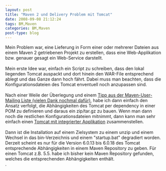 ```yaml
---
layout: post
title: "Maven 2 und Delivery Problem mit Tomcat"
date: 2008-09-08 21:12:24
tags: BM,Maven
categories: BM,Maven
post-type: blog
---
```

Mein Problem war, eine Lieferung in Form einer oder mehrerer Dateien aus einem Maven 2 getriebenen Projekt zu erstellen, dass eine Web-Applikation bzw. genauer gesagt ein Web-Service darstellt.<br/>
<br/>
Mein erste Idee war, einfach ein Script zu schreiben, dass den lokal liegenden Tomcat auspackt und dort hinein den WAR-File entsprechend ablegt und das Ganze dann hoch fährt. Dabei muss man beachten, dass die Konfigurationsdateien des Tomcat enventuell noch anzupassen sind. <br/>
<br/>
Nach einer Weile der Überlegung und einem <a href="http://www.nabble.com/Re%3A-Creating-Delivery-Package-p19369368.html">Tipp aus der Maven-User-Mailing Liste (vielen Dank nochmal dafür)</a>, habe ich dann einfach den Ansatz verfolgt, die Abhängigkeiten des Tomcat per dependency in einer POM zu definieren und daraus ein zip/tar.gz zu bauen. Wenn man dann noch die restlichen Konfigurationsdateien mitnimmt, dann kann man sehr einfach einen <a href="http://docs.codehaus.org/display/MAVENUSER/Delivery+with+Tomcat">Tomcat mit integrierter Applikation</a> zusammenstellen.<br/>
<br/>
Dann ist die Installation auf einem Zielsystem zu einem unzip und einem Wechsel in das bin-Verzeichnis und einem "startup.bat" degradiert worden.<br/>
Derzeit scheint es nur für die Version 6.0.13 bis 6.0.18 des Tomcat entsprechende Abhängigkeiten in einem Maven Repository zu geben. Für einen Tomcat z.B. 5.5. habe ich bisher kein Maven Repository gefunden, welches die entsprechenden Abhängigkeiten enthält.<br/>.
